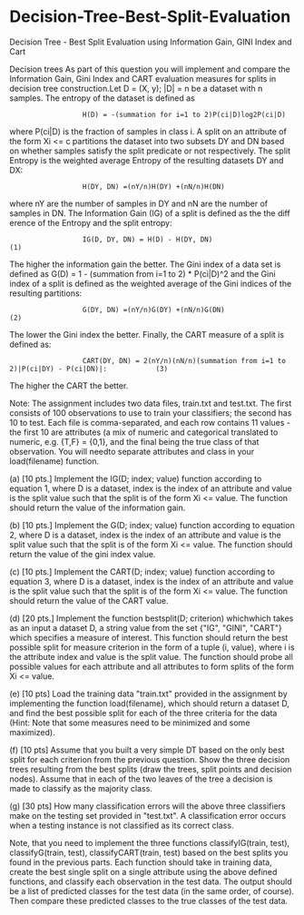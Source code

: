 # Decision-Tree-Best-Split-Evaluation
Decision Tree - Best Split Evaluation using Information Gain, GINI Index and Cart

Decision trees As part of this question you will implement and compare the Information Gain, Gini Index and CART evaluation measures for splits in decision tree construction.Let D = (X, y); |D| = n be a dataset with n samples. The entropy of the dataset is defined as

                      H(D) = -(summation for i=1 to 2)P(ci|D)log2P(ci|D)
                      
where P(ci|D) is the fraction of samples in class i. A split on an attribute of the form Xi <= c partitions the
dataset into two subsets DY and DN based on whether samples satisfy the split predicate or not respectively.
The split Entropy is the weighted average Entropy of the resulting datasets DY and DX:

                      H(DY, DN) =(nY/n)H(DY) +(nN/n)H(DN)

where nY are the number of samples in DY and nN are the number of samples in DN. The Information
Gain (IG) of a split is defined as the the diff erence of the Entropy and the split entropy:

                      IG(D, DY, DN) = H(D) - H(DY, DN)                                                      (1)

The higher the information gain the better.
The Gini index of a data set is defined as G(D) = 1 - (summation from i=1 to 2) * P(ci|D)^2 and the Gini index of a split is defined as the weighted average of the Gini indices of the resulting partitions:

                      G(DY, DN) =(nY/n)G(DY) +(nN/n)G(DN)                                                   (2)

The lower the Gini index the better.
Finally, the CART measure of a split is defined as:

                      CART(DY, DN) = 2(nY/n)(nN/n)(summation from i=1 to 2)|P(ci|DY) - P(ci|DN)|:            (3)
                      
The higher the CART the better.

Note: The assignment includes two data files, train.txt and test.txt. The first consists of 100 observations to use to train your classifiers; the second has 10 to test. Each file is comma-separated, and each row contains 11 values - the first 10 are attributes (a mix of numeric and categorical translated to numeric, e.g. {T,F} = {0,1}, and the final being the true class of that observation. You will needto separate attributes and class in your load(filename) function.

(a) [10 pts.] Implement the IG(D; index; value) function according to equation 1, where D is a dataset, index is the index of an attribute and value is the split value such that the split is of the form Xi <= value. The function should return the value of the information gain.
  
(b) [10 pts.] Implement the G(D; index; value) function according to equation 2, where D is a dataset, index is the index of an attribute and value is the split value such that the split is of the form Xi <= value. The function should return the value of the gini index value.

(c) [10 pts.] Implement the CART(D; index; value) function according to equation 3, where D is a dataset, index is the index of an attribute and value is the split value such that the split is of the form Xi <= value. The function should return the value of the CART value.

(d) [20 pts.] Implement the function bestsplit(D; criterion) whichwhich takes as an input a dataset D, a string value from the set {"IG", "GINI", "CART"} which specifies a measure of interest. This function should return the best possible split for measure criterion in the form of a tuple (i, value), where i is the attribute index and value is the split value. The function should probe all possible values for each attribute and all attributes to form splits of the form Xi <= value.

(e) [10 pts] Load the training data "train.txt" provided in the assignment by implementing the function load(filename), which should return a dataset D, and find the best possible split for each of the three criteria for the data (Hint: Note that some measures need to be minimized and some maximized).

(f) [10 pts] Assume that you built a very simple DT based on the only best split for each criterion from the previous question. Show the three decision trees resulting from the best splits (draw the trees, split points and decision nodes). Assume that in each of the two leaves of the tree a decision is made to classify as the majority class.

(g) [30 pts] How many classification errors will the above three classifiers make on the testing set provided in "test.txt". A classification error occurs when a testing instance is not classified as its correct class.

Note, that you need to implement the three functions classifyIG(train, test), classifyG(train, test), classifyCART(train, test) based on the best splits you found in the previous parts. Each function should take in training data, create the best single split on a single attribute using the above defined functions, and classify each observation in the test data. The output should be a list of predicted classes for the test data (in the same order, of course). Then compare these predicted classes to the true classes of the test data.
